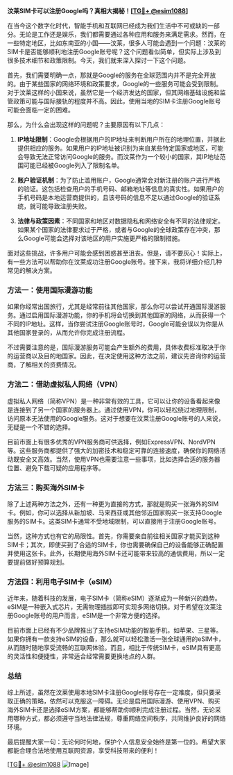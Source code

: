 **汶莱SIM卡可以注册Google吗？真相大揭秘！[[TG💪+ @esim1088](https://t.me/s/esim1088)]**

在当今这个数字化时代，智能手机和互联网已经成为我们生活中不可或缺的一部分。无论是工作还是娱乐，我们都需要通过各种应用和服务来满足需求。然而，在一些特定地区，比如东南亚的小国——汶莱，很多人可能会遇到一个问题：汶莱的SIM卡是否能够顺利地注册Google账号呢？这个问题看似简单，但实际上涉及到很多技术细节和政策限制。今天，我们就来深入探讨一下这个问题。

首先，我们需要明确一点，那就是Google的服务在全球范围内并不是完全开放的。由于某些国家的网络环境和政策要求，Google的一些服务可能会受到限制。对于汶莱这样的小国来说，虽然它是一个经济发达的国家，但其网络基础设施和监管政策可能与国际接轨的程度并不高。因此，使用当地的SIM卡注册Google账号可能会面临一定的困难。

那么，为什么会出现这样的问题呢？主要原因有以下几点：

1. **IP地址限制**：Google会根据用户的IP地址来判断用户所在的地理位置，并据此提供相应的服务。如果用户的IP地址被识别为来自某些特定国家或地区，可能会导致无法正常访问Google的服务。而汶莱作为一个较小的国家，其IP地址范围可能已经被Google列入了限制名单。

2. **账户验证机制**：为了防止滥用账户，Google通常会对新注册的账户进行严格的验证。这包括检查用户的手机号码、邮箱地址等信息的真实性。如果用户的手机号码是本地运营商提供的，且该号码的信息不足以通过Google的验证系统，就可能导致注册失败。

3. **法律与政策因素**：不同国家和地区对数据隐私和网络安全有不同的法律规定。如果某个国家的法律要求过于严格，或者与Google的全球政策存在冲突，那么Google可能会选择对该地区的用户实施更严格的限制措施。

面对这些挑战，许多用户可能会感到困惑甚至沮丧。但是，请不要灰心！实际上，有一些方法可以帮助你在汶莱成功注册Google账号。接下来，我将详细介绍几种常见的解决方案。

### 方法一：使用国际漫游功能

如果你经常出国旅行，尤其是经常前往其他国家，那么你可以尝试开通国际漫游服务。通过启用国际漫游功能，你的手机将会切换到其他国家的网络，从而获得一个不同的IP地址。这样，当你尝试注册Google账号时，Google可能会误以为你是从其他国家登录的，从而允许你完成注册流程。

不过需要注意的是，国际漫游服务可能会产生额外的费用，具体收费标准取决于你的运营商以及目的地国家。因此，在决定使用这种方法之前，建议先咨询你的运营商，了解相关的资费情况。

### 方法二：借助虚拟私人网络（VPN）

虚拟私人网络（简称VPN）是一种非常有效的工具，它可以让你的设备看起来像是连接到了另一个国家的服务器上。通过使用VPN，你可以轻松绕过地理限制，访问原本无法使用的Google服务。这对于想要在汶莱注册Google账号的人来说，无疑是一个不错的选择。

目前市面上有很多优秀的VPN服务商可供选择，例如ExpressVPN、NordVPN等。这些服务商都提供了强大的加密技术和稳定可靠的连接速度，确保你的网络活动既安全又高效。当然，使用VPN也需要注意一些事项，比如选择合适的服务器位置、避免下载可疑的应用程序等。

### 方法三：购买海外SIM卡

除了上述两种方法之外，还有一种更为直接的方式，那就是购买一张海外的SIM卡。例如，你可以选择从新加坡、马来西亚或其他邻近国家购买一张支持Google服务的SIM卡。这类SIM卡通常不受地域限制，可以直接用于注册Google账号。

当然，这种方式也有它的局限性。首先，你需要亲自前往相关国家才能买到这种SIM卡；其次，即使买到了合适的SIM卡，你也需要确保自己的设备能够正确配置并使用这张卡。此外，长期使用海外SIM卡还可能带来较高的通信费用，所以一定要提前做好预算规划。

### 方法四：利用电子SIM卡（eSIM）

近年来，随着科技的发展，电子SIM卡（简称eSIM）逐渐成为一种新兴的趋势。eSIM是一种嵌入式芯片，无需物理插拔即可实现多网络切换。对于希望在汶莱注册Google账号的用户而言，eSIM是一个非常方便的选择。

目前市面上已经有不少品牌推出了支持eSIM功能的智能手机，如苹果、三星等。如果你拥有一款支持eSIM的设备，那么就可以轻松激活一张全球通用的eSIM卡，从而随时随地享受流畅的互联网体验。而且，相比于传统SIM卡，eSIM具有更高的灵活性和便捷性，非常适合经常需要更换地点的人群。

### 总结

综上所述，虽然在汶莱使用本地SIM卡注册Google账号存在一定难度，但只要采取正确的策略，依然可以克服这一障碍。无论是启用国际漫游、使用VPN、购买海外SIM卡还是选择eSIM方案，都能够帮助你顺利完成注册过程。当然，无论采用哪种方式，都必须遵守当地法律法规，尊重网络空间秩序，共同维护良好的网络环境。

最后提醒大家一句：无论何时何地，保护个人信息安全始终是第一位的。希望大家都能合理合法地使用互联网资源，享受科技带来的便利！

[[TG💪+ @esim1088](https://t.me/s/esim1088) ![Image](https://i.postimg.cc/4NQfJmqS/Snipaste-2025-05-13-00-14-12.png)]